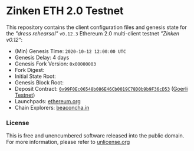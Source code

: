 # Zinken ETH 2.0 Testnet

This repository contains the client configuration files and genesis state for the _"dress rehearsal"_ `v0.12.3` Ethereum 2.0 multi-client testnet _"Zinken v0.12"_:
- (Min) Genesis Time: `2020-10-12 12:00:00 UTC`
- Genesis Delay: 4 days
- Genesis Fork Version: `0x00000003`
- Fork Digest:
- Initial State Root:
- Genesis Block Root:
- Deposit Contract: [`0x99F0Ec06548b086E46Cb0019C78D0b9b9F36cD53`](https://goerli.etherscan.io/address/0x99F0Ec06548b086E46Cb0019C78D0b9b9F36cD53) ([Goerli Testnet](https://github.com/goerli/testnet))
- Launchpads: [ethereum.org](https://zinken.launchpad.ethereum.org/)
- Chain Explorers: [beaconcha.in](https://zinken.beaconcha.in/)

### License
This is free and unencumbered software released into the public domain. For more information, please refer to [unlicense.org](https://unlicense.org)
